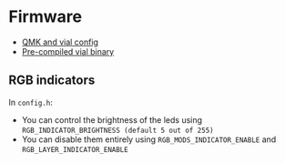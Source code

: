 # Firmware

- [QMK and vial config](https://github.com/sporkus/qmk_userspace/tree/main/keyboards/sporkus/le_chiffre_32)
- [Pre-compiled vial binary](./sporkus_le_chiffre_32_vial.bin)

## RGB indicators

In `config.h`:

- You can control the brightness  of the leds using `RGB_INDICATOR_BRIGHTNESS (default 5 out of 255)`
- You can disable them entirely using `RGB_MODS_INDICATOR_ENABLE` and `RGB_LAYER_INDICATOR_ENABLE`

